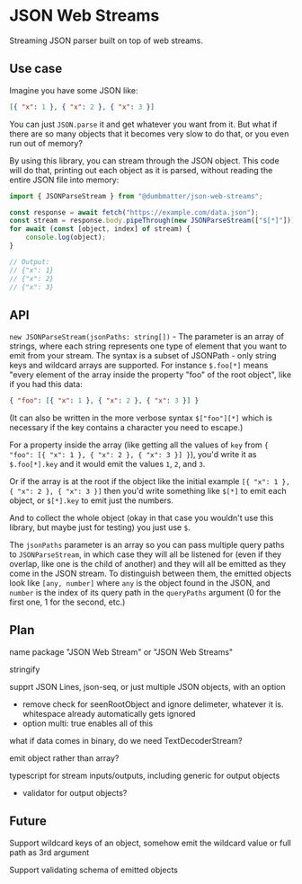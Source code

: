 # JSON Web Streams

Streaming JSON parser built on top of web streams.

## Use case

Imagine you have some JSON like:

```json
[{ "x": 1 }, { "x": 2 }, { "x": 3 }]
```

You can just `JSON.parse` it and get whatever you want from it. But what if there are so many objects that it becomes very slow to do that, or you even run out of memory?

By using this library, you can stream through the JSON object. This code will do that, printing out each object as it is parsed, without reading the entire JSON file into memory:

```js
import { JSONParseStream } from "@dumbmatter/json-web-streams";

const response = await fetch("https://example.com/data.json");
const stream = response.body.pipeThrough(new JSONParseStream(["$[*]"]));
for await (const [object, index] of stream) {
	console.log(object);
}

// Output:
// {"x": 1}
// {"x": 2}
// {"x": 3}
```

## API

`new JSONParseStream(jsonPaths: string[])` - The parameter is an array of strings, where each string represents one type of element that you want to emit from your stream. The syntax is a subset of JSONPath - only string keys and wildcard arrays are supported. For instance `$.foo[*]` means "every element of the array inside the property "foo" of the root object", like if you had this data:

```json
{ "foo": [{ "x": 1 }, { "x": 2 }, { "x": 3 }] }
```

(It can also be written in the more verbose syntax `$["foo"][*]` which is necessary if the key contains a character you need to escape.)

For a property inside the array (like getting all the values of `key` from `{ "foo": [{ "x": 1 }, { "x": 2 }, { "x": 3 }] }`), you'd write it as `$.foo[*].key` and it would emit the values `1`, `2`, and `3`.

Or if the array is at the root if the object like the initial example `[{ "x": 1 }, { "x": 2 }, { "x": 3 }]` then you'd write something like `$[*]` to emit each object, or `$[*].key` to emit just the numbers.

And to collect the whole object (okay in that case you wouldn't use this library, but maybe just for testing) you just use `$`.

The `jsonPaths` parameter is an array so you can pass multiple query paths to `JSONParseStream`, in which case they will all be listened for (even if they overlap, like one is the child of another) and they will all be emitted as they come in the JSON stream. To distinguish between them, the emitted objects look like `[any, number]` where `any` is the object found in the JSON, and `number` is the index of its query path in the `queryPaths` argument (0 for the first one, 1 for the second, etc.)

## Plan

name package "JSON Web Stream" or "JSON Web Streams"

stringify

supprt JSON Lines, json-seq, or just multiple JSON objects, with an option

- remove check for seenRootObject and ignore delimeter, whatever it is. whitespace already automatically gets ignored
- option multi: true enables all of this

what if data comes in binary, do we need TextDecoderStream?

emit object rather than array?

typescript for stream inputs/outputs, including generic for output objects

- validator for output objects?

## Future

Support wildcard keys of an object, somehow emit the wildcard value or full path as 3rd argument

Support validating schema of emitted objects

